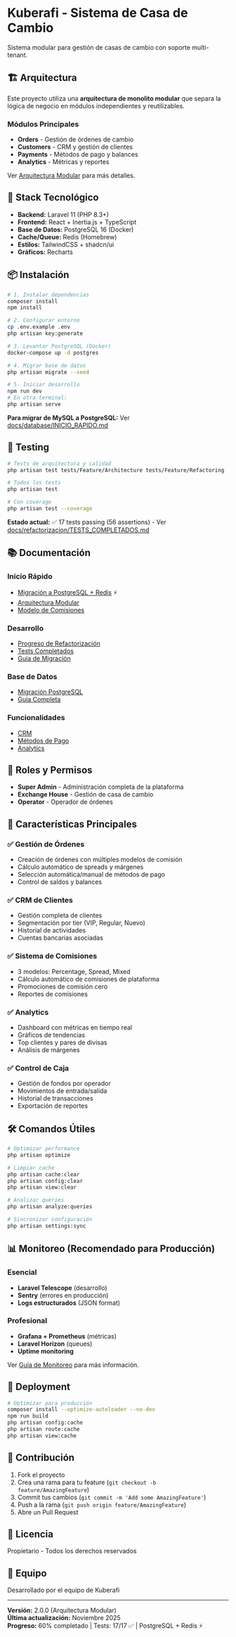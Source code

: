 # Kuberafi - Sistema de Casa de Cambio

Sistema modular para gestión de casas de cambio con soporte multi-tenant.

## 🏗️ Arquitectura

Este proyecto utiliza una **arquitectura de monolito modular** que separa la lógica de negocio en módulos independientes y reutilizables.

### Módulos Principales

- **Orders** - Gestión de órdenes de cambio
- **Customers** - CRM y gestión de clientes
- **Payments** - Métodos de pago y balances
- **Analytics** - Métricas y reportes

Ver [Arquitectura Modular](docs/ARQUITECTURA_MODULAR.md) para más detalles.

## 🚀 Stack Tecnológico

- **Backend:** Laravel 11 (PHP 8.3+)
- **Frontend:** React + Inertia.js + TypeScript
- **Base de Datos:** PostgreSQL 16 (Docker)
- **Cache/Queue:** Redis (Homebrew)
- **Estilos:** TailwindCSS + shadcn/ui
- **Gráficos:** Recharts

## 📦 Instalación

```bash
# 1. Instalar dependencias
composer install
npm install

# 2. Configurar entorno
cp .env.example .env
php artisan key:generate

# 3. Levantar PostgreSQL (Docker)
docker-compose up -d postgres

# 4. Migrar base de datos
php artisan migrate --seed

# 5. Iniciar desarrollo
npm run dev
# En otra terminal:
php artisan serve
```

**Para migrar de MySQL a PostgreSQL:** Ver [docs/database/INICIO_RAPIDO.md](docs/database/INICIO_RAPIDO.md)

## 🧪 Testing

```bash
# Tests de arquitectura y calidad
php artisan test tests/Feature/Architecture tests/Feature/Refactoring

# Todos los tests
php artisan test

# Con coverage
php artisan test --coverage
```

**Estado actual:** ✅ 17 tests passing (56 assertions) - Ver [docs/refactorizacion/TESTS_COMPLETADOS.md](docs/refactorizacion/TESTS_COMPLETADOS.md)

## 📚 Documentación

### Inicio Rápido
- [Migración a PostgreSQL + Redis](docs/database/INICIO_RAPIDO.md) ⚡
- [Arquitectura Modular](docs/ARQUITECTURA_MODULAR.md)
- [Modelo de Comisiones](docs/MODELO_COMISIONES_SIMPLE.md)

### Desarrollo
- [Progreso de Refactorización](docs/refactorizacion/PROGRESO_REFACTORIZACION.md)
- [Tests Completados](docs/refactorizacion/TESTS_COMPLETADOS.md)
- [Guía de Migración](docs/GUIA_MIGRACION.md)

### Base de Datos
- [Migración PostgreSQL](docs/database/MIGRACION_POSTGRES_REDIS.md)
- [Guía Completa](docs/database/MIGRACION_COMPLETADA.md)

### Funcionalidades
- [CRM](docs/CRM_IMPLEMENTATION.md)
- [Métodos de Pago](docs/METODOS_DE_PAGO.md)
- [Analytics](docs/DASHBOARD_ANALYTICS_GUIDE.md)

## 🔐 Roles y Permisos

- **Super Admin** - Administración completa de la plataforma
- **Exchange House** - Gestión de casa de cambio
- **Operator** - Operador de órdenes

## 🎯 Características Principales

### ✅ Gestión de Órdenes
- Creación de órdenes con múltiples modelos de comisión
- Cálculo automático de spreads y márgenes
- Selección automática/manual de métodos de pago
- Control de saldos y balances

### ✅ CRM de Clientes
- Gestión completa de clientes
- Segmentación por tier (VIP, Regular, Nuevo)
- Historial de actividades
- Cuentas bancarias asociadas

### ✅ Sistema de Comisiones
- 3 modelos: Percentage, Spread, Mixed
- Cálculo automático de comisiones de plataforma
- Promociones de comisión cero
- Reportes de comisiones

### ✅ Analytics
- Dashboard con métricas en tiempo real
- Gráficos de tendencias
- Top clientes y pares de divisas
- Análisis de márgenes

### ✅ Control de Caja
- Gestión de fondos por operador
- Movimientos de entrada/salida
- Historial de transacciones
- Exportación de reportes

## 🛠️ Comandos Útiles

```bash
# Optimizar performance
php artisan optimize

# Limpiar cache
php artisan cache:clear
php artisan config:clear
php artisan view:clear

# Analizar queries
php artisan analyze:queries

# Sincronizar configuración
php artisan settings:sync
```

## 📊 Monitoreo (Recomendado para Producción)

### Esencial
- **Laravel Telescope** (desarrollo)
- **Sentry** (errores en producción)
- **Logs estructurados** (JSON format)

### Profesional
- **Grafana + Prometheus** (métricas)
- **Laravel Horizon** (queues)
- **Uptime monitoring**

Ver [Guía de Monitoreo](docs/MONITOREO.md) para más información.

## 🚢 Deployment

```bash
# Optimizar para producción
composer install --optimize-autoloader --no-dev
npm run build
php artisan config:cache
php artisan route:cache
php artisan view:cache
```

## 🤝 Contribución

1. Fork el proyecto
2. Crea una rama para tu feature (`git checkout -b feature/AmazingFeature`)
3. Commit tus cambios (`git commit -m 'Add some AmazingFeature'`)
4. Push a la rama (`git push origin feature/AmazingFeature`)
5. Abre un Pull Request

## 📝 Licencia

Propietario - Todos los derechos reservados

## 👥 Equipo

Desarrollado por el equipo de Kuberafi

---

**Versión:** 2.0.0 (Arquitectura Modular)  
**Última actualización:** Noviembre 2025  
**Progreso:** 60% completado | Tests: 17/17 ✅ | PostgreSQL + Redis ⚡
